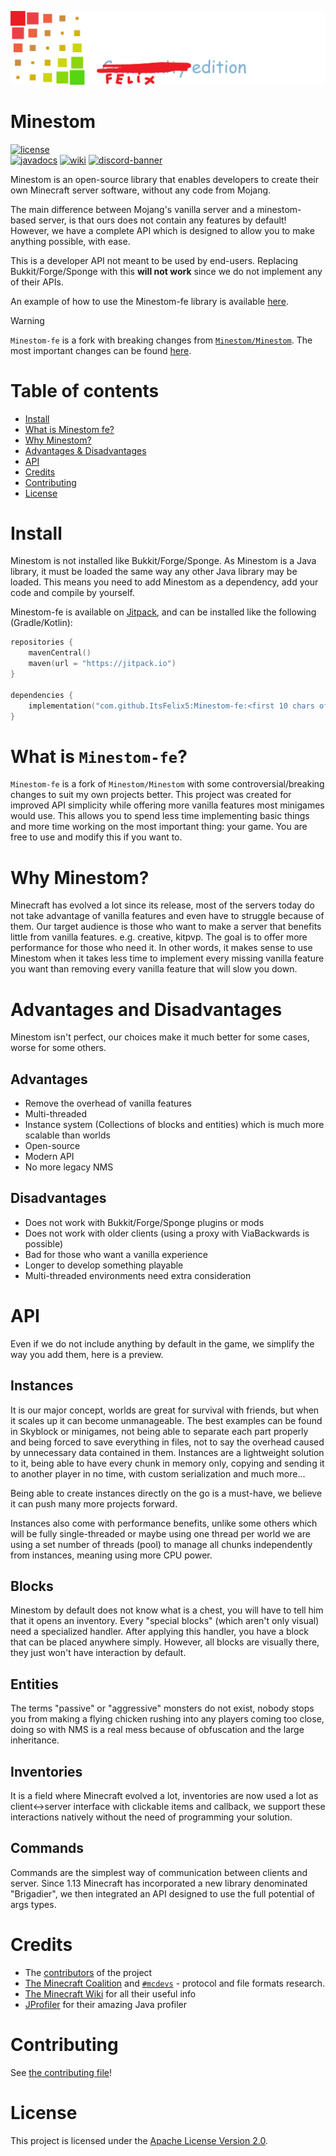 ![banner](banner.png)

# Minestom

[![license](https://img.shields.io/github/license/ItsFelix5/Minestom-fe?style=for-the-badge&color=b2204c)](../LICENSE)  
[![javadocs](https://img.shields.io/badge/documentation-javadocs-4d7a97?style=for-the-badge)](https://itsfelix5.github.io/Minestom-fe)
[![wiki](https://img.shields.io/badge/documentation-wiki-74aad6?style=for-the-badge)](https://wiki.minestom.net/)
[![discord-banner](https://img.shields.io/discord/706185253441634317?label=discord&style=for-the-badge&color=7289da)](https://discord.gg/pkFRvqB)

Minestom is an open-source library that enables developers to create their own Minecraft server software, without any code from Mojang.

The main difference between Mojang's vanilla server and a minestom-based server, is that ours does not contain any features by default!
However, we have a complete API which is designed to allow you to make anything possible, with ease.

This is a developer API not meant to be used by end-users. Replacing Bukkit/Forge/Sponge with this **will not work** since we do not implement any of their APIs.

An example of how to use the Minestom-fe library is available [here](https://github.com/ItsFelix5/Minestom-fe-template).

> [!WARNING]
> `Minestom-fe` is a fork with breaking changes from [`Minestom/Minestom`](https://github.com/Minestom/Minestom). The most important changes can be found [here](./CHANGELOG.md).

# Table of contents
- [Install](#install)
- [What is Minestom fe?](#What-is-Minestom-fe)
- [Why Minestom?](#why-minestom)
- [Advantages & Disadvantages](#advantages-and-disadvantages)
- [API](#api)
- [Credits](#credits)
- [Contributing](#contributing)
- [License](#license)

# Install
Minestom is not installed like Bukkit/Forge/Sponge.
As Minestom is a Java library, it must be loaded the same way any other Java library may be loaded.
This means you need to add Minestom as a dependency, add your code and compile by yourself.

Minestom-fe is available on [Jitpack](https://jitpack.io/#ItsFelix5/Minestom-fe),
and can be installed like the following (Gradle/Kotlin):

```kotlin
repositories {
    mavenCentral()
    maven(url = "https://jitpack.io")
}

dependencies {
    implementation("com.github.ItsFelix5:Minestom-fe:<first 10 chars of commit hash>")
}
```


# What is `Minestom-fe`?
`Minestom-fe` is a fork of `Minestom/Minestom` with some controversial/breaking changes to suit my own projects better.
This project was created for improved API simplicity while offering more vanilla features most minigames would use.
This allows you to spend less time implementing basic things and more time working on the most important thing: your game. 
You are free to use and modify this if you want to.

# Why Minestom?
Minecraft has evolved a lot since its release, most of the servers today do not take advantage of vanilla features and even have to struggle because of them.
Our target audience is those who want to make a server that benefits little from vanilla features. e.g. creative, kitpvp.
The goal is to offer more performance for those who need it.
In other words, it makes sense to use Minestom when it takes less time to implement every missing vanilla feature you want than removing every vanilla feature that will slow you down.

# Advantages and Disadvantages
Minestom isn't perfect, our choices make it much better for some cases, worse for some others.

## Advantages
* Remove the overhead of vanilla features
* Multi-threaded
* Instance system (Collections of blocks and entities) which is much more scalable than worlds
* Open-source
* Modern API
* No more legacy NMS

## Disadvantages
* Does not work with Bukkit/Forge/Sponge plugins or mods
* Does not work with older clients (using a proxy with ViaBackwards is possible)
* Bad for those who want a vanilla experience
* Longer to develop something playable
* Multi-threaded environments need extra consideration

# API
Even if we do not include anything by default in the game, we simplify the way you add them, here is a preview.

## Instances
It is our major concept, worlds are great for survival with friends, but when it scales up it can become unmanageable. The best examples can be found in Skyblock or minigames, not being able to separate each part properly and being forced to save everything in files, not to say the overhead caused by unnecessary data contained in them. Instances are a lightweight solution to it, being able to have every chunk in memory only, copying and sending it to another player in no time, with custom serialization and much more...

Being able to create instances directly on the go is a must-have, we believe it can push many more projects forward.

Instances also come with performance benefits, unlike some others which will be fully single-threaded or maybe using one thread per world we are using a set number of threads (pool) to manage all chunks independently from instances, meaning using more CPU power.

## Blocks
Minestom by default does not know what is a chest, you will have to tell him that it opens an inventory.
Every "special blocks" (which aren't only visual) need a specialized handler. After applying this handler, you have a block that can be placed anywhere simply.
However, all blocks are visually there, they just won't have interaction by default.

## Entities
The terms "passive" or "aggressive" monsters do not exist, nobody stops you from making a flying chicken rushing into any players coming too close, doing so with NMS is a real mess because of obfuscation and the large inheritance.

## Inventories
It is a field where Minecraft evolved a lot, inventories are now used a lot as client<->server interface with clickable items and callback, we support these interactions natively without the need of programming your solution.

## Commands
Commands are the simplest way of communication between clients and server. Since 1.13 Minecraft has incorporated a new library denominated "Brigadier", we then integrated an API designed to use the full potential of args types.

# Credits
* The [contributors](https://github.com/ItsFelix5/Minestom-fe/graphs/contributors) of the project
* [The Minecraft Coalition](https://wiki.vg/) and [`#mcdevs`](https://github.com/mcdevs) - protocol and file formats research.
* [The Minecraft Wiki](https://minecraft.wiki) for all their useful info
* [JProfiler](https://www.ej-technologies.com/products/jprofiler/overview.html) for their amazing Java profiler

# Contributing
See [the contributing file](CONTRIBUTING.md)!

# License
This project is licensed under the [Apache License Version 2.0](../LICENSE).

